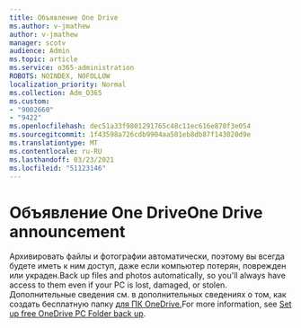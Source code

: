 ```yaml
---
title: Объявление One Drive
ms.author: v-jmathew
author: v-jmathew
manager: scotv
audience: Admin
ms.topic: article
ms.service: o365-administration
ROBOTS: NOINDEX, NOFOLLOW
localization_priority: Normal
ms.collection: Adm_O365
ms.custom:
- "9002660"
- "9422"
ms.openlocfilehash: dec51a33f9801291765c48c11ec616e870f3e054
ms.sourcegitcommit: 1f43598a726cdb9904aa501eb8db87f143020d9e
ms.translationtype: MT
ms.contentlocale: ru-RU
ms.lasthandoff: 03/23/2021
ms.locfileid: "51123146"
---
```

# <a name="one-drive-announcement"></a><span data-ttu-id="6ea07-102">Объявление One Drive</span><span class="sxs-lookup"><span data-stu-id="6ea07-102">One Drive announcement</span></span>

<span data-ttu-id="6ea07-103">Архивировать файлы и фотографии автоматически, поэтому вы всегда будете иметь к ним доступ, даже если компьютер потерян, поврежден или украден.</span><span class="sxs-lookup"><span data-stu-id="6ea07-103">Back up files and photos automatically, so you'll always have access to them even if your PC is lost, damaged, or stolen.</span></span> <span data-ttu-id="6ea07-104">Дополнительные сведения см. в дополнительных сведениях о том, как создать бесплатную папку [для ПК OneDrive.](https://www.microsoft.com/microsoft-365/onedrive/pc-cloud-backup)</span><span class="sxs-lookup"><span data-stu-id="6ea07-104">For more information, see [Set up free OneDrive PC Folder back up](https://www.microsoft.com/microsoft-365/onedrive/pc-cloud-backup).</span></span>
